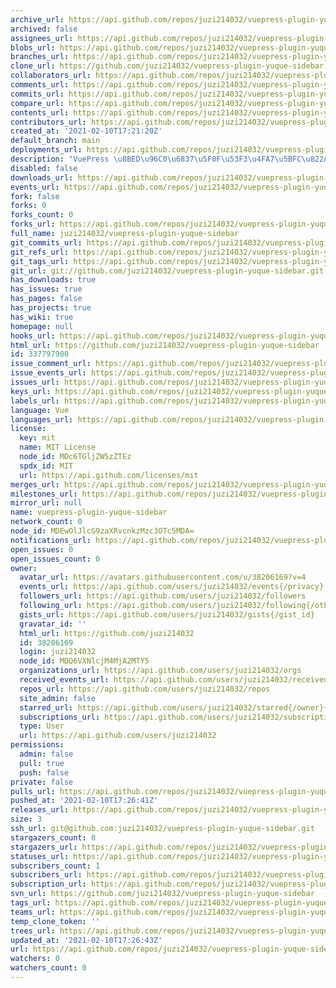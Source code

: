 ```yaml
---
archive_url: https://api.github.com/repos/juzi214032/vuepress-plugin-yuque-sidebar/{archive_format}{/ref}
archived: false
assignees_url: https://api.github.com/repos/juzi214032/vuepress-plugin-yuque-sidebar/assignees{/user}
blobs_url: https://api.github.com/repos/juzi214032/vuepress-plugin-yuque-sidebar/git/blobs{/sha}
branches_url: https://api.github.com/repos/juzi214032/vuepress-plugin-yuque-sidebar/branches{/branch}
clone_url: https://github.com/juzi214032/vuepress-plugin-yuque-sidebar.git
collaborators_url: https://api.github.com/repos/juzi214032/vuepress-plugin-yuque-sidebar/collaborators{/collaborator}
comments_url: https://api.github.com/repos/juzi214032/vuepress-plugin-yuque-sidebar/comments{/number}
commits_url: https://api.github.com/repos/juzi214032/vuepress-plugin-yuque-sidebar/commits{/sha}
compare_url: https://api.github.com/repos/juzi214032/vuepress-plugin-yuque-sidebar/compare/{base}...{head}
contents_url: https://api.github.com/repos/juzi214032/vuepress-plugin-yuque-sidebar/contents/{+path}
contributors_url: https://api.github.com/repos/juzi214032/vuepress-plugin-yuque-sidebar/contributors
created_at: '2021-02-10T17:21:20Z'
default_branch: main
deployments_url: https://api.github.com/repos/juzi214032/vuepress-plugin-yuque-sidebar/deployments
description: "VuePress \u8BED\u96C0\u6837\u5F0F\u53F3\u4FA7\u5BFC\u822A\u680F"
disabled: false
downloads_url: https://api.github.com/repos/juzi214032/vuepress-plugin-yuque-sidebar/downloads
events_url: https://api.github.com/repos/juzi214032/vuepress-plugin-yuque-sidebar/events
fork: false
forks: 0
forks_count: 0
forks_url: https://api.github.com/repos/juzi214032/vuepress-plugin-yuque-sidebar/forks
full_name: juzi214032/vuepress-plugin-yuque-sidebar
git_commits_url: https://api.github.com/repos/juzi214032/vuepress-plugin-yuque-sidebar/git/commits{/sha}
git_refs_url: https://api.github.com/repos/juzi214032/vuepress-plugin-yuque-sidebar/git/refs{/sha}
git_tags_url: https://api.github.com/repos/juzi214032/vuepress-plugin-yuque-sidebar/git/tags{/sha}
git_url: git://github.com/juzi214032/vuepress-plugin-yuque-sidebar.git
has_downloads: true
has_issues: true
has_pages: false
has_projects: true
has_wiki: true
homepage: null
hooks_url: https://api.github.com/repos/juzi214032/vuepress-plugin-yuque-sidebar/hooks
html_url: https://github.com/juzi214032/vuepress-plugin-yuque-sidebar
id: 337797900
issue_comment_url: https://api.github.com/repos/juzi214032/vuepress-plugin-yuque-sidebar/issues/comments{/number}
issue_events_url: https://api.github.com/repos/juzi214032/vuepress-plugin-yuque-sidebar/issues/events{/number}
issues_url: https://api.github.com/repos/juzi214032/vuepress-plugin-yuque-sidebar/issues{/number}
keys_url: https://api.github.com/repos/juzi214032/vuepress-plugin-yuque-sidebar/keys{/key_id}
labels_url: https://api.github.com/repos/juzi214032/vuepress-plugin-yuque-sidebar/labels{/name}
language: Vue
languages_url: https://api.github.com/repos/juzi214032/vuepress-plugin-yuque-sidebar/languages
license:
  key: mit
  name: MIT License
  node_id: MDc6TGljZW5zZTEz
  spdx_id: MIT
  url: https://api.github.com/licenses/mit
merges_url: https://api.github.com/repos/juzi214032/vuepress-plugin-yuque-sidebar/merges
milestones_url: https://api.github.com/repos/juzi214032/vuepress-plugin-yuque-sidebar/milestones{/number}
mirror_url: null
name: vuepress-plugin-yuque-sidebar
network_count: 0
node_id: MDEwOlJlcG9zaXRvcnkzMzc3OTc5MDA=
notifications_url: https://api.github.com/repos/juzi214032/vuepress-plugin-yuque-sidebar/notifications{?since,all,participating}
open_issues: 0
open_issues_count: 0
owner:
  avatar_url: https://avatars.githubusercontent.com/u/38206169?v=4
  events_url: https://api.github.com/users/juzi214032/events{/privacy}
  followers_url: https://api.github.com/users/juzi214032/followers
  following_url: https://api.github.com/users/juzi214032/following{/other_user}
  gists_url: https://api.github.com/users/juzi214032/gists{/gist_id}
  gravatar_id: ''
  html_url: https://github.com/juzi214032
  id: 38206169
  login: juzi214032
  node_id: MDQ6VXNlcjM4MjA2MTY5
  organizations_url: https://api.github.com/users/juzi214032/orgs
  received_events_url: https://api.github.com/users/juzi214032/received_events
  repos_url: https://api.github.com/users/juzi214032/repos
  site_admin: false
  starred_url: https://api.github.com/users/juzi214032/starred{/owner}{/repo}
  subscriptions_url: https://api.github.com/users/juzi214032/subscriptions
  type: User
  url: https://api.github.com/users/juzi214032
permissions:
  admin: false
  pull: true
  push: false
private: false
pulls_url: https://api.github.com/repos/juzi214032/vuepress-plugin-yuque-sidebar/pulls{/number}
pushed_at: '2021-02-10T17:26:41Z'
releases_url: https://api.github.com/repos/juzi214032/vuepress-plugin-yuque-sidebar/releases{/id}
size: 3
ssh_url: git@github.com:juzi214032/vuepress-plugin-yuque-sidebar.git
stargazers_count: 0
stargazers_url: https://api.github.com/repos/juzi214032/vuepress-plugin-yuque-sidebar/stargazers
statuses_url: https://api.github.com/repos/juzi214032/vuepress-plugin-yuque-sidebar/statuses/{sha}
subscribers_count: 1
subscribers_url: https://api.github.com/repos/juzi214032/vuepress-plugin-yuque-sidebar/subscribers
subscription_url: https://api.github.com/repos/juzi214032/vuepress-plugin-yuque-sidebar/subscription
svn_url: https://github.com/juzi214032/vuepress-plugin-yuque-sidebar
tags_url: https://api.github.com/repos/juzi214032/vuepress-plugin-yuque-sidebar/tags
teams_url: https://api.github.com/repos/juzi214032/vuepress-plugin-yuque-sidebar/teams
temp_clone_token: ''
trees_url: https://api.github.com/repos/juzi214032/vuepress-plugin-yuque-sidebar/git/trees{/sha}
updated_at: '2021-02-10T17:26:43Z'
url: https://api.github.com/repos/juzi214032/vuepress-plugin-yuque-sidebar
watchers: 0
watchers_count: 0
---
```



